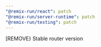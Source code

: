 ```yaml
---
"@remix-run/react": patch
"@remix-run/server-runtime": patch
"@remix-run/testing": patch
---
```


[REMOVE} Stable router version
